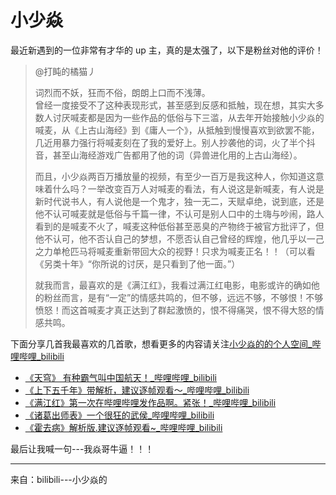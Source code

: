 
# 小少焱

最近新遇到的一位非常有才华的 up 主，真的是太强了，以下是粉丝对他的评价！

> @打盹的橘猫丿
> 
> 词烈而不妖，狂而不俗，朗朗上口而不浅薄。  
> 曾经一度接受不了这种表现形式，甚至感到反感和抵触，现在想，其实大多数人讨厌喊麦都是因为一些作品的低俗与下三滥，从去年开始接触小少焱的喊麦，从《上古山海经》到《庸人一个》，从抵触到慢慢喜欢到欲罢不能，几近用暴力强行将喊麦刻在了我的爱好上。别人抄袭他的词，火了半个抖音，甚至山海经游戏广告都用了他的词（异兽进化用的上古山海经）。  
>   
> 而且，小少焱两百万播放量的视频，有至少一百万是我这种人，你知道这意味着什么吗？一举改变百万人对喊麦的看法，有人说这是新喊麦，有人说是新时代说书人，有人说他是一个鬼才，独一无二，天赋卓绝，说到底，还是他不认可喊麦就是低俗与千篇一律，不认可是别人口中的土嗨与吵闹，路人看到的是喊麦不火了，喊麦这种低俗甚至恶臭的产物终于被官方批评了，但他不认可，他不否认自己的梦想，不愿否认自己曾经的辉煌，他几乎以一己之力单枪匹马将喊麦重新带回大众的视野！只求为喊麦正名！！（可以看《另类十年》“你所说的讨厌，是只看到了他一面。”）  
> 
> 就我而言，最喜欢的是《满江红》，我看过满江红电影，电影或许的确如他的粉丝而言，是有“一定”的情感共鸣的，但不够，远远不够，不够恨！不够愤怒！而这首喊麦才真正达到了群起激愤的，恨不得痛哭，恨不得大怒的情感共鸣。

下面分享几首我最喜欢的几首歌，想看更多的内容请关注[小少焱的的个人空间_哔哩哔哩_bilibili](https://space.bilibili.com/457027794)

- [《天穹》 有种霸气叫中国航天！_哔哩哔哩_bilibili](https://www.bilibili.com/video/BV1Po4y177M1/?spm_id_from=333.999.0.0)
- [《上下五千年》带解析，建议逐帧观看～_哔哩哔哩_bilibili](https://www.bilibili.com/video/BV1Rc41157go/?spm_id_from=333.999.0.0)
- [《满江红》第一次在哔哩哔哩发作品啊。紧张！_哔哩哔哩_bilibili](https://www.bilibili.com/video/BV1F24y1u7kY/?spm_id_from=333.999.0.0)
- [《诸葛出师表》一个很狂的武侯_哔哩哔哩_bilibili](https://www.bilibili.com/video/BV11a4y1M7nW/?spm_id_from=333.999.0.0)
- [《霍去病》解析版.建议逐帧观看~_哔哩哔哩_bilibili](https://www.bilibili.com/video/BV1sT411x798/?spm_id_from=333.999.0.0)

最后让我喊一句---我焱哥牛逼！！！

---

来自：bilibili---小少焱的